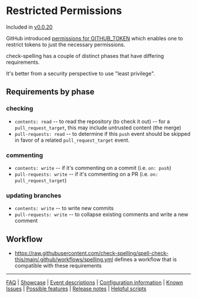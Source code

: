 # Restricted Permissions

Included in [v0.0.20](https://github.com/check-spelling/check-spelling/releases/tag/v0.0.20)

GitHub introduced [permissions for GITHUB_TOKEN](https://github.blog/changelog/2021-04-20-github-actions-control-permissions-for-github_token/) which enables one to restrict tokens to just the necessary permissions.

check-spelling has a couple of distinct phases that have differing requirements.

It's better from a security perspective to use "least privilege".

## Requirements by phase

### checking

* `contents: read` -- to read the repository (to check it out) -- for a `pull_request_target`, this may include untrusted content (the merge)
* `pull-requests: read` -- to determine if this `push` event should be skipped in favor of a related `pull_request_target` event.

### commenting

* `contents: write` -- if it's commenting on a commit (i.e. `on: push`)
* `pull-requests: write` -- if it's commenting on a PR (i.e. `on: pull_request_target`)

### updating branches

* `contents: write` -- to write new commits
* `pull-requests: write` -- to collapse existing comments and write a new comment

## Workflow

* https://raw.githubusercontent.com/check-spelling/spell-check-this/main/.github/workflows/spelling.yml defines a workflow that is compatible with these requirements


---
[FAQ](FAQ.md) | [Showcase](Showcase.md) | [Event descriptions](Event-descriptions.md) | [Configuration information](Configuration-information.md) | [Known Issues](Known-Issues.md) | [Possible features](Possible-features.md) | [Release notes](Release-notes.md) | [Helpful scripts](Helpful-scripts.md)
